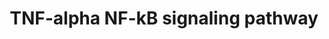 ---
annotations:
- id: PW:0000233
  parent: regulatory pathway
  type: Pathway Ontology
  value: tumor necrosis factor mediated signaling pathway
authors:
- A.Pandey
- MaintBot
- Ddigles
- Eweitz
description: ''
last-edited: 2021-05-16
organisms:
- Rattus norvegicus
redirect_from:
- /index.php/Pathway:WP457
- /instance/WP457
- /instance/WP457_rr117025
revision: r117025
schema-jsonld:
- '@context': https://schema.org/
  '@id': https://wikipathways.github.io/pathways/WP457.html
  '@type': Dataset
  creator:
    '@type': Organization
    name: WikiPathways
  description: ''
  keywords:
  - Actl6a
  - Akap8
  - Akt1
  - Akt2
  - Alpl
  - Azi2
  - BCL7A
  - Bag4
  - Bcl3
  - Birc2
  - Birc3
  - Btrc
  - CDC34
  - COMMD1
  - Capn3
  - Casp2
  - Casp3
  - Casp7
  - Casp8
  - Casp8ap2
  - Cav1
  - Cd3eap
  - Cdc37
  - Cflar
  - Chuk
  - Cops3
  - Cradd
  - Crebbp
  - Csnk2a1
  - Csnk2a2
  - Csnk2b
  - Cul1
  - Cyld
  - Dap
  - Ddx3x
  - Dpf2
  - Fadd
  - Faf1
  - Fancd2
  - Fbl
  - Fbxw11
  - Fkbp5
  - Flna
  - G3bp2
  - Gab1
  - Glg1
  - Gnb2l1
  - Gsk3b
  - Gtf2i
  - HIST3H3
  - Hdac1
  - Hdac2
  - Hdac6
  - Hsp90aa1
  - Hsp90ab1
  - Hspb1
  - Ikbkap
  - Ikbkb
  - Ikbke
  - Ikbkg
  - KTN1
  - Kcnq1
  - Kpna2
  - Kpna3
  - Kpna6
  - LOC681193
  - LOC685179
  - Lrpprc
  - MAP3K7IP1
  - Map2k5
  - Map3k1
  - Map3k14
  - Map3k2
  - Map3k3
  - Map3k7ip2
  - Map3k8
  - Mark2
  - Mcm5
  - Mcm7
  - Mtif2
  - NALP4
  - Nfkb1
  - Nfkb2
  - Nfkbia
  - Nfkbib
  - Nfkbie
  - Nfkbiz
  - Nkiras1
  - Nkiras2
  - Nr2c2
  - Nsmaf
  - PEG3
  - Papola
  - Pdcd2
  - Pebp1
  - Pfdn2
  - Pias3
  - Pkn1
  - Pml
  - Polr1a
  - Polr1b
  - Polr1c
  - Polr1e
  - Ppp2ca
  - Prkaca
  - Prkcz
  - Psmb5
  - Psmc1
  - Psmc2
  - Psmc3
  - Psmd1
  - Psmd12
  - Psmd13
  - Psmd3
  - Psmd6
  - Psmd7
  - Ptk2
  - Ptpn11
  - RGD1309922
  - RGD1561333
  - RGD1561988
  - RPL6
  - RPS13
  - Rasal2
  - Rel
  - Rela
  - Ripk1
  - Ripk2
  - Ripk3
  - Rnf216
  - Rnf25
  - Rpl30
  - Rpl4
  - Rps11
  - Rps6ka5
  - Rps6kb1
  - SUMO1
  - Smarca4
  - Smarcb1
  - Smarcc1
  - Smarce1
  - Src
  - Stat1
  - TBKBP1
  - TXLNA
  - Tank
  - Tbk1
  - Tifa
  - Tnf
  - Tnfrsf11a
  - Tnfrsf1a
  - Tnfrsf1b
  - Tnfrsf8
  - Tnip1
  - Tnip2
  - Tradd
  - Traf2
  - Traf3
  - Traf4
  - Traf6
  - Traip
  - Trpc4ap
  - Ube2d2
  - Ube2i
  - Unc5cl
  - Usp11
  - Usp2
  - Wdr68
  - YWHAQ
  - Ywhab
  - Ywhae
  - Ywhag
  - Ywhah
  - Ywhaz
  - Zfand5
  license: CC0
  name: TNF-alpha NF-kB signaling pathway
seo: CreativeWork
title: TNF-alpha NF-kB signaling pathway
wpid: WP457
---
